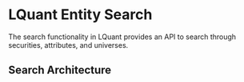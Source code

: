 # LQuant Entity Search

The search functionality in LQuant provides an API to search through securities, attributes, and universes. 


## Search Architecture
